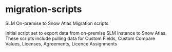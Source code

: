 # migration-scripts
SLM On-premise to Snow Atlas Migration scripts

Initial script set to export data from on-premise SLM instance to Snow Atlas. These scripts include pulling data for Custom Fields, Custom Compare Values, Licenses, Agreements, Licence Assignments
